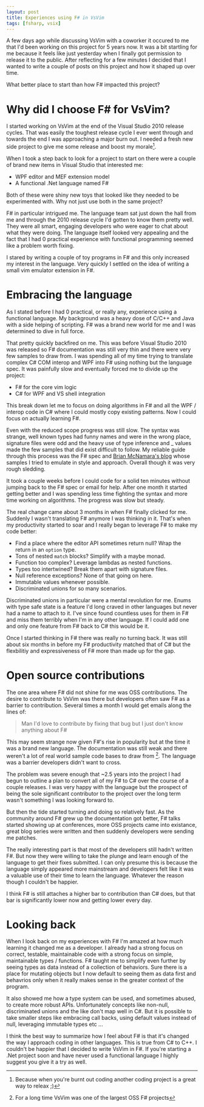 ```yaml
---
layout: post
title: Experiences using F# in VsVim 
tags: [fsharp, vsix]
---
```


A few days ago while discussing VsVim with a coworker it occured to me that I'd been working on this project for 5 years now.  It was a bit startling for me because it feels like just yesterday when I finally got permission to release it to the public.  After reflecting for a few minutes I decided that I wanted to write a couple of posts on this project and how it shaped up over time.  

What better place to start than how F# impacted this project?  

# Why did I choose F# for VsVim? 

I started working on VsVim at the end of the Visual Studio 2010 release cycles.  That was easily the toughest release cycle I ever went through and towards the end I was approaching a major burn out.  I needed a fresh new side project to give me some release and boost my morale[^1].  

When I took a step back to look for a project to start on there were a couple of brand new items in Visual Studio that interested me:

- WPF editor and MEF extension model
- A functional .Net language named F#

Both of these were shiny new toys that looked like they needed to be experimented with.  Why not just use both in the same project?  

F# in particular intrigued me.  The language team sat just down the hall from me and through the 2010 release cycle I'd gotten to know them pretty well.  They were all smart, engaging developers who were eager to chat about what they were doing.  The language itself looked very appealing and the fact that I had 0 practical experience with functional programming seemed like a problem worth fixing.

I stared by writing a couple of toy programs in F# and this only increased my interest in the language.  Very quickly I settled on the idea of writing a small vim emulator extension in F#.

# Embracing the language 

As I stated before I had 0 practical, or really any, experience using a functional language.  My background was a heavy dose of C/C++ and Java with a side helping of scripting.  F# was a brand new world for me and I was determined to dive in full force. 

That pretty quickly backfired on me.  This was before Visual Studio 2010 was released so F# documentation was still very thin and there were very few samples to draw from.  I was spending all of my time trying to translate complex C# COM interop and WPF into F# using nothing but the language spec.  It was painfully slow and eventually forced me to divide up the project: 

- F# for the core vim logic 
- C# for WPF and VS shell integration

This break down let me to focus on doing algorithms in F# and all the WPF / interop code in C# where I could mostly copy existing patterns.  Now I could focus on actually learning F#.

Even with the reduced scope progress was still slow.  The syntax was strange, well known types had funny names and were in the wrong place, signature files were odd and the heavy use of type inference and _ values made the few samples that did exist difficult to follow.  My reliable guide through this process was the F# spec and [Brian McNamara's blog](http://lorgonblog.wordpress.com/) whose samples I tried to emulate in style and approach.  Overall though it was very rough sledding. 

It took a couple weeks before I could code for a solid ten minutes without jumping back to the F# spec or email for help.  After one month it started getting better and I was spending less time fighting the syntax and more time working on algorithms.  The progress was slow but steady.

The real change came about 3 months in when F# finally clicked for me.  Suddenly I wasn't translating F# anymore I was thinking in it.  That's when my productivity started to soar and I really began to leverage F# to make my code better:

- Find a place where the editor API sometimes return null?  Wrap the return in an `option` type. 
- Tons of nested `match` blocks?  Simplify with a maybe monad.
- Function too complex?  Leverage lambdas as nested functions.
- Types too intertwined?  Break them apart with signature files. 
- Null reference exceptions?  None of that going on here. 
- Immutable values whenever possible. 
- Discriminated unions for so many scenarios.

Discriminated unions in particular were a mental revolution for me.  Enums with type safe state is a feature I'd long craved in other languages but never had a name to attach to it.  I've since found countless uses for them in F# and miss them terribly when I'm in any other language.  If I could add one and only one feature from F# back to C# this would be it.  

Once I started thinking in F# there was really no turning back.  It was still about six months in before my F# productivity matched that of C# but the flexbilitiy and expressiveness of F# more than made up for the gap.  

# Open source contributions

The one area where F# did not shine for me was OSS contributions.  The desire to contribute to VsVim was there but developers often saw F# as a barrier to contribution.  Several times a month I would get emails along the lines of:

> Man I'd love to contribute by fixing that bug but I just don't know anything about F# 

This may seem strange now given F#'s rise in popularity but at the time it was a brand new language.  The documentation was still weak and there weren't a lot of real world sample code bases to draw from [^2].  The language was a barrier developers didn't want to cross. 

The problem was severe enough that ~2.5 years into the project I had begun to outline a plan to convert all of my F# to C# over the course of a couple releases.  I was very happy with the language but the prospect of being the sole significant contributor to the project over the long term wasn't something I was looking forward to. 

But then the tide started turning and doing so relatively fast.  As the community around F# grew up the documentation got better, F# talks started showing up at conferences, more OSS projects came into existance, great blog series were written and then suddenly developers were sending me patches.  

The really interesting part is that most of the developers still hadn't written F#.  But now they were willing to take the plunge and learn enough of the language to get their fixes submitted.  I can only presume this is because the language simply appeared more mainstream and developers felt like it was a valuable use of their time to learn the language.  Whatever the reason though I couldn't be happier.  

I think F# is still attaches a higher bar to contribution than C# does, but that bar is significantly lower now and getting lower every day.  

# Looking back

When I look back on my experiences with F# I'm amazed at how much learning it changed me as a developer.  I already had a strong focus on correct, testable, maintainable code with a strong focus on simple, maintainable types / functions.  F# taught me to simplify even further by seeing types as data instead of a collection of behaviors.  Sure there is a place for mutating objects but I now default to seeing them as data first and behavrios only when it really makes sense in the greater context of the program.  

It also showed me how a type system can be used, and sometimes abused, to create more robust APIs.  Unfortunately concepts like non-null, discriminated unions and the like don't map well in C#.  But it is possible to take smaller steps like embracing call backs, using default values instead of null, leveraging immutable types etc ...  

I think the best way to summarize how I feel about F# is that it's changed the way I approach coding in other languages.  This is true from C# to C++.  I couldn't be happier that I decided to write VsVim in F#.  If you're starting a .Net project soon and have never used a functional language I highly suggest you give it a try as well.  

[^1]: Because when you're burnt out coding another coding project is a great way to releax ;) 
[^2]: For a long time VsVim was one of the largest OSS F# projects


